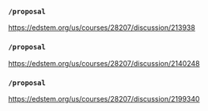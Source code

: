 ### `/proposal`
https://edstem.org/us/courses/28207/discussion/213938
### `/proposal`
https://edstem.org/us/courses/28207/discussion/2140248
### `/proposal`
https://edstem.org/us/courses/28207/discussion/2199340
